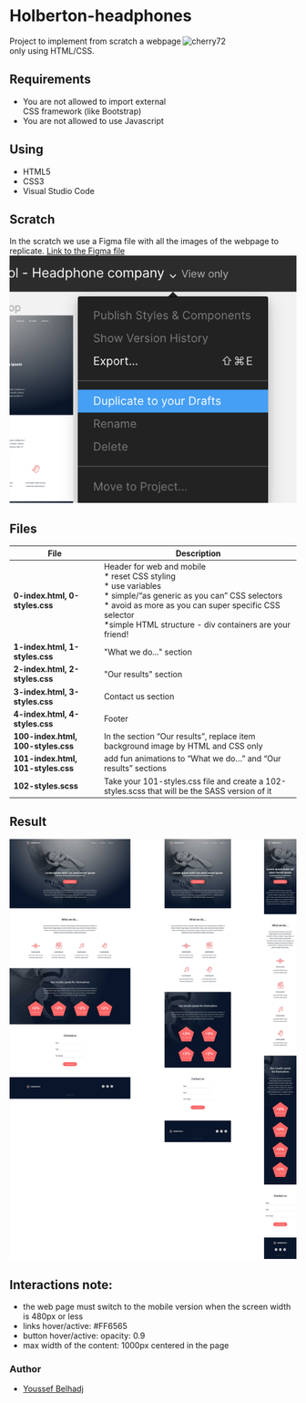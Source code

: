 # Holberton-headphones
<a href="https://holbertonschool.com"><img src="https://i.ibb.co/RyBcXY6/cherry72.png" align="right" width="200" height="200" alt="cherry72" border="0"></a>
Project to implement from scratch a webpage only using HTML/CSS.


## Requirements
* You are not allowed to import external CSS framework (like Bootstrap)
* You are not allowed to use Javascript

## Using
* HTML5
* CSS3
* Visual Studio Code

## Scratch

In the scratch we use a Figma file with all the images of the webpage to replicate.
[Link to the Figma file](https://intranet.hbtn.io/rltoken/2ED3P1a2wnbQqRLi8aXJKw)
![Screenshot](images/559ad8d43fb61e310e2b.png)

## Files
|              File                |               Description                  |
| ---------------------------------| ------------------------------------------ |
|**0-index.html, 0-styles.css**|Header for web and mobile<br/>* reset CSS styling<br/>* use variables<br/>* simple/“as generic as you can” CSS selectors<br/>* avoid as more as you can super specific CSS selector<br/>*simple HTML structure - div containers are your friend! |
|**1-index.html, 1-styles.css**|"What we do..." section|
|**2-index.html, 2-styles.css**|"Our results" section|
|**3-index.html, 3-styles.css**|Contact us section|
|**4-index.html, 4-styles.css**|Footer|
|**100-index.html, 100-styles.css**|In the section “Our results”, replace item background image by HTML and CSS only|
|**101-index.html, 101-styles.css**| add fun animations to “What we do…” and “Our results” sections|
|**102-styles.scss**|Take your 101-styles.css file and create a 102-styles.scss that will be the SASS version of it|

## Result

![Screenshot](images/60df485eb772ecbad54a.jpg)

## Interactions note:
- the web page must switch to the mobile version when the screen width is 480px or less<br/>
- links hover/active: #FF6565<br/>
- button hover/active: opacity: 0.9<br/>
- max width of the content: 1000px centered in the page


### Author
 - [Youssef Belhadj](https://github.com/usfbelhadj)
